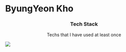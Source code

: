 # ByungYeon Kho

<h3 align="center"> Tech Stack </h3>

<p align="center"> Techs that I have used at least once </p>

<img src="https://img.shields.io/badge/Python-3766AB?style=flat-square&logo=Python&logoColor=white"/>

<!--
**mastgm0817/mastgm0817** is a ✨ _special_ ✨ repository because its `README.md` (this file) appears on your GitHub profile.

Here are some ideas to get you started:

- 🔭 I’m currently working on ...
- 🌱 I’m currently learning ...
- 👯 I’m looking to collaborate on ...
- 🤔 I’m looking for help with ...
- 💬 Ask me about ...
- 📫 How to reach me: ...
- 😄 Pronouns: ...
- ⚡ Fun fact: ...
-->
